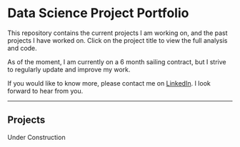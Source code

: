 # Data Science Project Portfolio

This repository contains the current projects I am working on, and the past projects I have worked on.
Click on the project title to view the full analysis and code. 

As of the moment, I am currently on a 6 month sailing contract, but I strive to regularly update and improve my work.

If you would like to know more, please contact me on [LinkedIn](https://www.linkedin.com/in/evbpalmejar1994). I look forward to hear from you. 

---

## Projects

Under Construction
